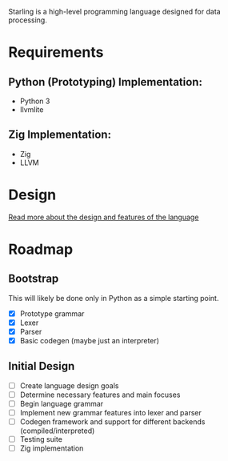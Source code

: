 Starling is a high-level programming language designed for data processing.

# Requirements
## Python (Prototyping) Implementation:
* Python 3
* llvmlite

## Zig Implementation:
* Zig
* LLVM

# Design
[Read more about the design and features of the language](./DESIGN.md)

# Roadmap
## Bootstrap
This will likely be done only in Python as a simple starting point.

- [x] Prototype grammar
- [x] Lexer
- [x] Parser
- [x] Basic codegen (maybe just an interpreter)

## Initial Design
- [ ] Create language design goals
- [ ] Determine necessary features and main focuses
- [ ] Begin language grammar
- [ ] Implement new grammar features into lexer and parser
- [ ] Codegen framework and support for different backends (compiled/interpreted)
- [ ] Testing suite
- [ ] Zig implementation
